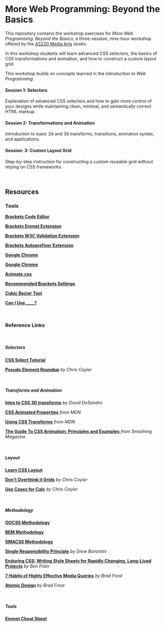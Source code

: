 More Web Programming: Beyond the Basics
===================

This repository contains the workshop exercises for *More Web Programming: Beyond the Basics*, a three-session, nine-hour workshop offered by the [AS220 Media Arts](http://as220.org/mediaarts/about/) studio.

In this workshop students will learn advanced CSS selectors, the basics of CSS transformations and animation, and how to construct a custom layout grid. 

This workshop builds on concepts learned in the *Introduction to Web Programming*.

#### Session 1: Selectors

Explanation of advanced CSS selectors and how to gain more control of your designs while maintaining clean, minimal, and semantically correct HTML markup.

#### Session 2: Transformations and Animation

Introduction to basic 2d and 3d transforms, transitions, animation syntax, and applications. 

#### Session: 3: Custom Layout Grid

Step-by-step instruction for constructing a custom reusable grid without relying on CSS frameworks. 

&nbsp;

## Resources


### Tools

[**Brackets Code Editor**](http://brackets.io)

[**Brackets Emmet Extension**](https://github.com/emmetio/brackets-emmet)

[**Brackets W3C Validation Extension**](https://github.com/cfjedimaster/brackets-w3cvalidation)

[**Brackets Autoprefixer Extension**](https://github.com/mikaeljorhult/brackets-autoprefixer)

[**Google Chrome**](https://www.google.com/intl/en/chrome/browser/)

[**Google Chrome**](https://www.google.com/intl/en/chrome/browser/)

[**Animate.css**](https://daneden.github.io/animate.css/)

[**Recommended Brackets Settings**](https://gist.github.com/tlinkner/1ba3837067b15a16cbc4)

[**Cubic Bezier Tool**](http://cubic-bezier.com)

[**Can I Use ____?**](http://caniuse.com)

&nbsp;

### Reference Links

&nbsp;

##### Selectors

[**CSS Select Tutorial**](http://css.maxdesign.com.au/selectutorial/)

[**Pseudo Element Roundup**](http://css-tricks.com/pseudo-element-roundup/) *by Chris Coyier*

&nbsp;

##### Transforms and Animation

[**Intro to CSS 3D transforms**](http://desandro.github.io/3dtransforms/) *by David DeSandro*

[**CSS Animated Properties**](https://developer.mozilla.org/en-US/docs/Web/CSS/CSS_animated_properties?redirectlocale=en-US&redirectslug=CSS%2FCSS_animated_properties) *from MDN*

[**Using CSS Transforms**](https://developer.mozilla.org/en-US/docs/Web/Guide/CSS/Using_CSS_transforms) *from MDN*

[**The Guide To CSS Animation: Principles and Examples**](http://www.smashingmagazine.com/2011/09/14/the-guide-to-css-animation-principles-and-examples/) *from Smashing Magazine*

&nbsp;

##### Layout

[**Learn CSS Layout**](http://learnlayout.com/index.html)

[**Don't Overthink it Grids**](http://css-tricks.com/dont-overthink-it-grids/) *by Chris Coyier*

[**Use Cases for Calc**](http://css-tricks.com/a-couple-of-use-cases-for-calc/) *by Chris Coyier*

&nbsp;

##### Methodology

[**OOCSS Methodology**](https://github.com/stubbornella/oocss/wiki)

[**BEM Methodology**](http://bem.info/method/)

[**SMACSS Methodology**](https://smacss.com)

[**Single Responsibility Principle**](http://drewbarontini.com/articles/single-responsibility/) *by Drew Barontini*

[**Enduring CSS: Writing Style Sheets for Rapidly Changing, Long-Lived Projects**](http://benfrain.com/enduring-css-writing-style-sheets-rapidly-changing-long-lived-projects/) *by Ben Frain*

[**7 Habits of Highly Effective Media Queries**](http://bradfrostweb.com/blog/post/7-habits-of-highly-effective-media-queries/) *by Brad Frost*

[**Atomic Design**](http://bradfrost.com/blog/post/atomic-web-design/) *by Brad Frost*

&nbsp;

##### Tools

[**Emmet Cheat Sheet**](http://docs.emmet.io/cheat-sheet/)

&nbsp;


